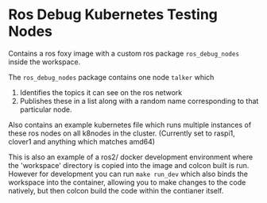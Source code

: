 # Ros Debug Kubernetes Testing Nodes 

Contains a ros foxy image with a custom ros package `ros_debug_nodes` inside the workspace. 

The `ros_debug_nodes` package contains one node `talker` which 
1. Identifies the topics it can see on the ros network
2. Publishes these in a list along with a random name corresponding to that particular node. 

Also contains an example kubernetes file which runs multiple instances of these ros nodes on all k8nodes in the cluster. (Currently set to raspi1, clover1 and anything which matches amd64)

This is also an example of a ros2/ docker development environment where the 'workspace' directory is copied into the image and colcon built is run. However for development you can run `make run_dev` which also binds the workspace into the container, allowing you to make changes to the code natively, but then colcon build the code within the contianer itself. 